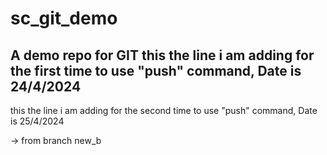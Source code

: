 # sc_git_demo
A demo repo for GIT
this the line i am adding for the first time to use "push" command, Date is 24/4/2024
-------------------------------------------------------------------------------------
this the line i am adding for the second time to use "push" command, Date is 25/4/2024

-> from branch new_b